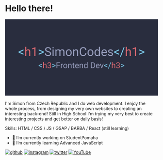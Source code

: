 # Hello there!
![Hello there!](https://github.com/SimonCodess/SimonCodess/blob/main/git_banner.png?raw=true)

I'm Simon from Czech Republic and I do web development. I enjoy the whole process, from designing my very own websites to creating an interesting back-end! Still in High School I'm trying my very best to create interesting projects and get better on daily basis!

Skills: HTML / CSS / JS / GSAP / BARBA / React (still learning)

- 🔭 I’m currently working on StudentPomaha 
- 🌱 I’m currently learning Advanced JavaScript 


[<img src='https://cdn.jsdelivr.net/npm/simple-icons@3.0.1/icons/github.svg' alt='github' height='40'>](https://github.com/SimonCodess)  [<img src='https://cdn.jsdelivr.net/npm/simple-icons@3.0.1/icons/instagram.svg' alt='instagram' height='40'>](https://www.instagram.com/smn.v_/)  [<img src='https://cdn.jsdelivr.net/npm/simple-icons@3.0.1/icons/twitter.svg' alt='twitter' height='40'>](https://twitter.com/simonveprek)  [<img src='https://cdn.jsdelivr.net/npm/simple-icons@3.0.1/icons/youtube.svg' alt='YouTube' height='40'>](https://www.youtube.com/channel/UChorfg1rnfj3OvhpitALE-A)  

